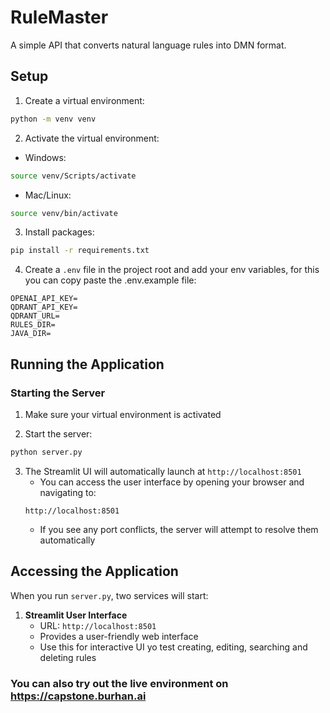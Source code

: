 # RuleMaster

A simple API that converts natural language rules into DMN format.

## Setup

1. Create a virtual environment:
```bash
python -m venv venv
```

2. Activate the virtual environment:
- Windows:
```bash
source venv/Scripts/activate
```
- Mac/Linux:
```bash
source venv/bin/activate
```

3. Install packages:
```bash
pip install -r requirements.txt
```

4. Create a `.env` file in the project root and add your env variables, for this you can copy paste the .env.example file:
```
OPENAI_API_KEY=
QDRANT_API_KEY=
QDRANT_URL=
RULES_DIR=
JAVA_DIR=
```

## Running the Application

### Starting the Server

1. Make sure your virtual environment is activated

2. Start the server:
```bash
python server.py
```

3. The Streamlit UI will automatically launch at `http://localhost:8501`
   - You can access the user interface by opening your browser and navigating to:
   ```
   http://localhost:8501
   ```
   - If you see any port conflicts, the server will attempt to resolve them automatically

## Accessing the Application

When you run `server.py`, two services will start:

1. **Streamlit User Interface**
   - URL: `http://localhost:8501`
   - Provides a user-friendly web interface
   - Use this for interactive UI yo test creating, editing, searching and deleting rules
   
### You can also try out the live environment on https://capstone.burhan.ai